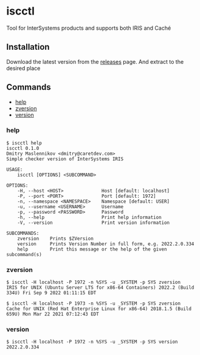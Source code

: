 # iscctl

Tool for InterSystems products and supports both IRIS and Caché

## Installation

Download the latest version from the [releases](https://github.com/caretdev/iscctl/releases/latest) page. And extract to the desired place

## Commands

- [help](#help)
- [zversion](#zversion)
- [version](#version)

### help

```shell
$ iscctl help
iscctl 0.1.0
Dmitry Maslennikov <dmitry@caretdev.com>
Simple checker version of InterSystems IRIS

USAGE:
    iscctl [OPTIONS] <SUBCOMMAND>

OPTIONS:
    -H, --host <HOST>              Host [default: localhost]
    -P, --port <PORT>              Port [default: 1972]
    -n, --namespace <NAMESPACE>    Namespace [default: USER]
    -u, --username <USERNAME>      Username
    -p, --password <PASSWORD>      Password
    -h, --help                     Print help information
    -V, --version                  Print version information

SUBCOMMANDS:
    zversion    Prints $ZVersion
    version     Prints Version Number in full form, e.g. 2022.2.0.334
    help        Print this message or the help of the given subcommand(s)
```

### zversion

```shell
$ iscctl -H localhost -P 1972 -n %SYS -u _SYSTEM -p SYS zversion
IRIS for UNIX (Ubuntu Server LTS for x86-64 Containers) 2022.2 (Build 334U) Fri Sep 9 2022 01:11:15 EDT

$ iscctl -H localhost -P 1973 -n %SYS -u _SYSTEM -p SYS zversion
Cache for UNIX (Red Hat Enterprise Linux for x86-64) 2018.1.5 (Build 659U) Mon Mar 22 2021 07:12:43 EDT
```

### version

```shell
$ iscctl -H localhost -P 1972 -n %SYS -u _SYSTEM -p SYS version
2022.2.0.334
```
